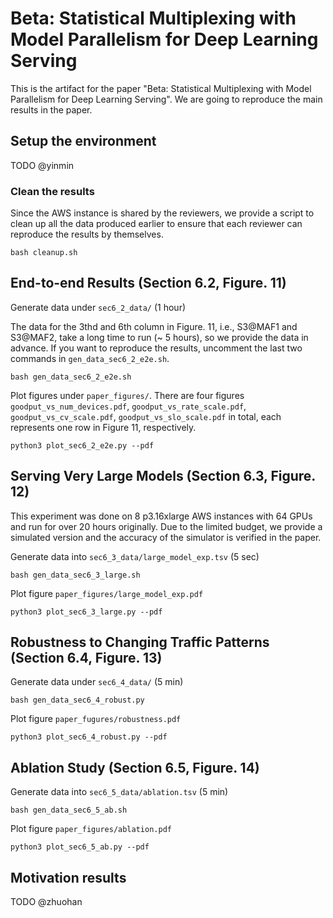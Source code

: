 # Beta: Statistical Multiplexing with Model Parallelism for Deep Learning Serving
This is the artifact for the paper "Beta: Statistical Multiplexing with Model Parallelism for Deep Learning Serving". We are going to reproduce the main results in the paper.

## Setup the environment
TODO @yinmin
### Clean the results
Since the AWS instance is shared by the reviewers, we provide a script to clean up all the data produced earlier to ensure that each reviewer can reproduce the results by themselves.
```
bash cleanup.sh
```

## End-to-end Results (Section 6.2, Figure. 11)
Generate data under `sec6_2_data/` (1 hour)

The data for the 3thd and 6th column in Figure. 11, i.e., S3@MAF1 and S3@MAF2, take a long time to run (~ 5 hours), so we provide the data in advance. If you want to reproduce the results, uncomment the last two commands in `gen_data_sec6_2_e2e.sh`.
```
bash gen_data_sec6_2_e2e.sh
```

Plot figures under `paper_figures/`. There are four figures `goodput_vs_num_devices.pdf`, `goodput_vs_rate_scale.pdf`, `goodput_vs_cv_scale.pdf`, `goodput_vs_slo_scale.pdf` in total, each represents one row in Figure 11, respectively.
```
python3 plot_sec6_2_e2e.py --pdf
```

## Serving Very Large Models (Section 6.3, Figure. 12)
This experiment was done on 8 p3.16xlarge AWS instances with 64 GPUs and run for over 20 hours originally.
Due to the limited budget, we provide a simulated version and the accuracy of the simulator is verified in the paper.

Generate data into `sec6_3_data/large_model_exp.tsv` (5 sec)
```
bash gen_data_sec6_3_large.sh
```
Plot figure `paper_figures/large_model_exp.pdf`
```
python3 plot_sec6_3_large.py --pdf
```

## Robustness to Changing Traffic Patterns (Section 6.4, Figure. 13)
Generate data under `sec6_4_data/` (5 min)
```
bash gen_data_sec6_4_robust.py
```
Plot figure `paper_fugures/robustness.pdf`
```
python3 plot_sec6_4_robust.py --pdf
```


## Ablation Study (Section 6.5, Figure. 14)
Generate data into `sec6_5_data/ablation.tsv` (5 min)
```
bash gen_data_sec6_5_ab.sh
```
Plot figure `paper_figures/ablation.pdf`
```
python3 plot_sec6_5_ab.py --pdf
```

## Motivation results
TODO @zhuohan
